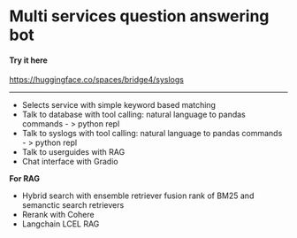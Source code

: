 # Multi services question answering bot

#### Try it here

https://huggingface.co/spaces/bridge4/syslogs

---

- Selects service with simple keyword based matching
- Talk to database with tool calling: natural language to pandas commands - > python repl
- Talk to syslogs with tool calling: natural language to pandas commands - > python repl
- Talk to userguides with RAG
- Chat interface with Gradio
  
**For RAG**

- Hybrid search with ensemble retriever fusion rank of BM25 and semanctic search retrievers
- Rerank with Cohere
- Langchain LCEL RAG

